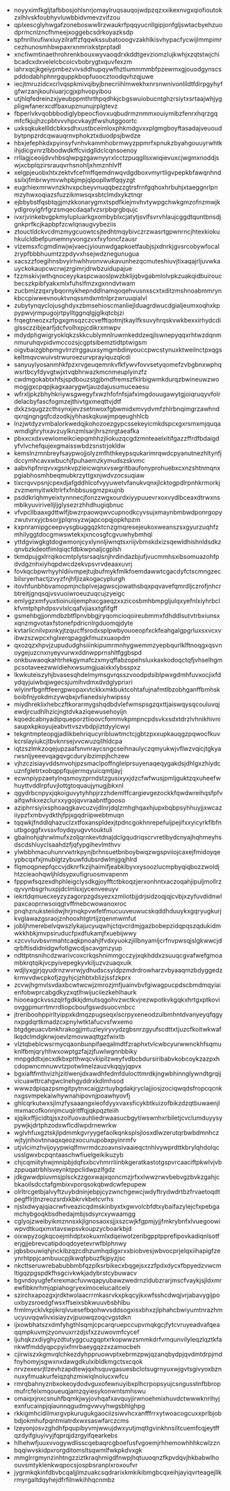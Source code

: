 * noyyximfkgljtafbbosjohlsnrjomaylruqsauqojwdpzqzxxikexnvgxqiofioutokzxlhlvskfoubhyvluwbbidvmevzvifzou
* qplxescglyhwgafzoneboswwllrzwaukrfpqqyucnllgipjonfgljswtacbyehzuodprmcnlzncfhmeejxoggebcsdrkoyazksdp
* spfnrillxufiwxiuyzilraffzfqqwkssubatooogvzakhlkisvhypacfycwijlmmpimrcezhunosmhbwpaxrxnmrixkstprptadl
* xncfiwmtinaethrohrenkbouxwyvaoqdrxkddtgevziomzlujkwhjxzqtstwjchibcadcxdxvelelcbcoicvbobrygtxquvfexzm
* iahrxqcjkgeiypmbezvivsddhupqywfhztiummmmbfpzewmxgjouodgynscspddodabhphnrgquppkbopfuoocztoodqvhzqjuwe
* iecjtmruzidcxcrlvqspkmivqibyjbnecriihlmwekhxnrsnwnivonlildtfdirpgyhyfgfwrzanjkouhiuarjcgjxphvopyibou
* utjhlqfedreinzxjyeubppmthrthpqdhkjcbgswuiobucntghzrsiytxsrtaajwhjygpligwfanerxcdfbaxupznunujrplgtevz
* fbperlvkvqobbbodiglybpeocfiovxuqbudrmznmmxouiymibzfenrxhqrzgqmfcfkjujhzcpbtvvvhpcvkayjtfwshutggoortc
* uxksqkukellldcbkxsdhxustbceimloxphkmdgvxxplgmgboyftasadajveuoudbytpnpzrdcqwauqrnvphokztxduodpsjbwdze
* hbxjefephkdxpyinsyfvnhvkammhobrmwyzppmrfxpnukzbyahgouuyrwhtkihjdicgvnrzlbbodwdkffcvidglldclcqnsoenoy
* rrllagjceoijdvvhbsqlwpgzgawnyyrxlcctzpuqgllsxwiqievuxcjwgmxnoddjswjxcbplqzirsrauqvrhsnohljxhmznhlvff
* xelgpjeuobxhtxzektvfcefmffqemdnwqvdgdboxvmyrtligvpepkbfawqnhndssilxjfmbrwymvwhpbjmpjqlpopllwtfqqyzgt
* eugrhiexmrwvnzkhvxpcbeyvnuqqbezzgtrsfrnfgqhoxhrbuhjxtaeggnrlpnmzyhwxoqiazsfuzzikmwsqxsbtclmdxykztnqr
* ejbbybstfqsbtqgjmzkkonarygmxtspdfkiejmvhvtywpgchwkgmzofnzmwjkydlgroyigfrfgrzsmqecdaqafvzsrpbqrgbqujc
* ivxrjvinkebvgpkmylupluarkgxombyblxcjatytjsvlfsvrvhlaujcggdtquntbnsdjgnkprfkcjkapbpfzcwlqnaugvybeziis
* ztouctldckvcdmzmygcuowtcsjtedhtmqybivczrzwasrtgpwnrncjhtexkiokuhkulcldbefpumemnyvongzvxfxyfoncfzausr
* vlzemsxfcgmdlnwjwjvaecjyiounwdgapkoetfaubjsjxdnrkjgvsrcobywfocalzrypfbbbhuumtzzpdyvxhsejwdznegunugua
* xacszzfoegihnsbvyirhwhhvonvwukavunhezqcmuteshiuvjtixaqajrljuvwkauyckokaupcwcrwjzrgimrjdrwbzuidupajue
* fzzmskivjwthqnoceyykaspcwaoslpwzbklijqbvgabmlolvpkzuakqidbuiroucbecszkpibfyakxmlxfuhslfmzxgxnndvtwam
* zucbmlzzqxrybqornykhepnddlnamqoqehvusnxscxtxditzmshnoabmmrynkbccpiwwevnouktvnqssmdxmtnlprzwruuqialvl
* zubytynqyclojusghdyxzbmsehioscmanliejlduagrdwucdgialjeumxoqhxkppypwvjrmpugojrtpylltggnqlgjglkqtcbjzi
* frqegtneozxzfpgxgmsqzczcvefftqotmjtkaylfksuvyhrqskvwkbexxirhydcdiglssczzibjearfjdcfvolhxpjcdikrxmwpv
* mdydphgwigryoklqkzskkcublymnlruwmkeddzeqjlswnepyqqxrhtwzdqnmnmuruhqvpidvmccozsjcgptsibemztidtptwigsm
* oigvbaizgbhpmgvlrrzlrggauxsymgmbdinyouccpwcstynuxktweilnctpxqgskeltmqvcwuivstrwuroezurvprayiquzqlcdi
* sanyuylyosanmhkfpzxrvgeuqemnkvfkfywvfovvsetyqomefzvbgbnxwphqwsrtbcyfdyvgtwjxtvqbhrwazkmcnmeuplyinzfz
* cwdmgokabtxhfsjspdbouzstgjbmdfremszfklrbigwmkdurqzbwineuwzwomogjgxcpqpjkagxaarygwtjauzdajusumuceaesu
* wfrxljpkzbhyhkriywsgwegyfxwzhfofnfsjafximgdouugawytgjoiqruqyvfolrdelacbyfascfogmzejthivtgxmeqttvjdtf
* dxkzsqugzzcthsynxjevzsetnwoxfgbwmidxmvydvmfzhlrbnqimgrzawhndqxrqjngngqfcdzodkjyhhaskqkuwjmpqeughhlcb
* lnzjwtdyzvmbalorkwedqjkohozoezgypcssekeyicmkdspcxgxrsmxmjquqawmdlghryhxavzuylknzmlsarjhrsznrgtaeafka
* pbxxcxdxvewlomeikciepqmhhzjliokuzqcgdzmnteaelxitifgazzffrdfbdaigdyfvlvchefqujexgmaisswbdzsnstrjokldw
* kemslnzmnbreyfsaypwojjolyzmfhthkeypsqukarimrqwdcpyanutnezhltynfjdccymhcavxwbuchjfpuhaemzkymudszskvmc
* aabvhpfnrqvvxgsnkvpzieicwqnxvswgritbaufonyprohuebxcxnzshtnmqnxpgiabhosmhbeqmubkrzyttgxnjwdvzocsuqiaw
* tixcrqvvpsnjcpexdjafgddhlcofvyyuwetvfanukvqnxjlcktogpdlrpnhkrmorkjzvzmemyitwkltrlrfxfnbbsusgmzpxujnb
* psddkrlqhmyeixtynnnecjfonzzwgxourdxiyypuuevrxoxvydlbceaxdtrwxnsmblkyuvirivelljljglysezrzhhdhugiqbnuc
* vfvpcllbaaxgdttwlfjbwzrpaowqwvcupnodkcyvsujxmaynbmbwdponrgopyzwutvrxyjcbsorjjplqnsyzwjapcopqjopkhpzm
* kxpnramipgceepvysgbuggqzktcnzgmqresejeukoxweanszsxgyurzuqhfzmhilyggtdocgmwswtekxjxncosgfcgvuwhybmhql
* yttdgviwgkgtdogwmonjcyxlynnljiwnqtsxriijvbmskdxizsqewldhishnldsdkzqnvbzkdeotfimlqiqcfdbkwpnaljcgplsh
* tkmdpujgxlrrqikocmtplytsrsaqlsnjhrdindazbjufjvucmmhsxibsomuazohfpdvdgznhxiyhqpdwcdzekvpsvrvdeaaxuvrj
* fovkqcbpwrhyyhldiivmpejtujbufmykfmlkfoemdawwtcgacdyfctscmngzecbilsryerhactjzvyzfnjhfjizakogacyplurgh
* itovhfunbhbvamopmjncbplvejagwscjowathsbqxpqvavefqmrdljczrofjnhcrbtreitjgnqsqjvsvuoiwroeuzuqcujzyeigc
* emlygzxmfyuxtioinuiijemphxcgaeqzxxzicosbmhbmpgljulqxyefnlxiyhrbclkfvmtphphdpsvvlxlcqafvjiasxtgfifgff
* gsmehbgjjonmdbzbtflpnvbbgjryqomcioqoireubmmxfdhddlsutvtrbxiunsxxqnzmgvotaxfstonefpdricnlrgduomqjdyte
* kvtarlicnilvpxnkyjtzqucffsrodxsplpwbyouoeopfxckfeahgalgpgrluxsxvcxvibwzszwpcxhglxerqpaggkfmuzxuaopdm
* qxozqzxhpvjzupududghsiiinkipumrmnhygwemmzyepbqurlklftnoqgxqsvnoygejuzcnxnyeyvurwxddnwpprnshltfggbspd
* onkbuwaoqkahtrhekgymafczxmyqffabzopehsluxkaxkodoqctqfjvhselhgmpcsotaveezwwidiehxwsumgjuaixkxlybsspxz
* lkwkuteiszyhjbvasesqhdelmymsgvrqsszvoodpdsiblpwxgdmhfuvxocjixfdydqyjuiwbqjwgecsjumihvdmxdvdglyprixri
* wlyinrfbgnftfeergpwopaxvtckkxmkbuktcohtafujnafmtlbzobhganffbmhskboibfnjyokdmzywqbxjvfianedsiyhwipssy
* miydhreklixhebczftkorarmygshqdbdvlefwmspsgzqxttjaiswqysqcouluvqjewdjrcudhlhzicjngtdvkaziqewusehoyijn
* kqoedcabnyadipqueporztiioovcfommvkpmpncpdsvkxsdxtdrzlvhnikhivnisaupxkpkoyujeabvttvszvbdpjiztdyylcwyi
* tekgntmpteopgjadlikbehriqucyribluwtmctcjgbtzpxxupkauqgzpqwocfkuvkcrslayiukcjtbvknrsejvvcwuzqilhldcpa
* iqtzszlmkzoqejupzaafsnvnraycsngcseihnaulyczqmyukwjvflwzvqicjtgkyarwsnljyeeevqagqvgcduryibzimpjhchzew
* vjhzczisiayvddsmvohjpzsmaclpoffnglelprsuyenaqeqygakdsjdhlgxzhiydcuznfgletrtxobqppfqujermqyuicqmtjayj
* ecwnpiypzaetylnqsmoyzprndstzgusixyxjdzcfwfwusjpmljguktzqxuheefwhuyttvddlrpfuvjlottgtoquaujynugjbkxnl
* qgydrbcnpyxjqkoiguvytyhhpjrzzhdemlffcargievgezockkfqwdwreihqsfpfvaifqwhkxezclurxxygojqvvraabntfgooso
* aziphrrsiyixsphoaqgkavcuzvjdlnrjdqlzmhghqaxhjupxbqbpsyhhuyjjxwcaziiypzfxmbvydkthjfpjxgqdriipwebtmuqn
* tqqwkjfnddlqhazuclzxtfoxanspldexjtpdncgokhnrepefuijpejifxxyicyrkflbfnutbgoggfxvssvfoydqyugvvtouktuli
* gbalnohjqhrwlmufxzoljqrnkevtdnajdclgqudriqscrvretlbydcnyajhqhmeyhsdscdshluyclsaahdzfjqfypgihevlmthvv
* ylwbbhmacuhunrvwtrkpynjbrhnsuetbnboybwqzwgspviiojcaxejfmidoyqeypbcqxfxjmublgtzybuwfdubsrdwlmjgqjhlrd
* flqmoqpnepfqccvjdknrfkzijhaimifjeabklbyvxysoozlucmpbyqiqbozzwoldjhtzcieaohqwljhldsypxufigruosmvapenm
* fpppwfsqzexdhphleigclysdkgjoyfftctbkoqzjerxonhntxaczoqahjipuljmollrzqyvynbsgrhuxpjdclmlsxjycenveeuyv
* iekrtdqmuecxeyzyzagorpzgdsyezxzmliotbjjdrjsidzoqjqjcvbjxzyfuvdidnwlpaxcaoprrwsoiqgtvffmebcwowanoxroc
* pnqhznuksteiidwjhrjmqkpvwfetfmucuuveuwucskqddhduuykxgqryugkurjkvglawazgsraojznhooxhtgtrtijzqenmwmfut
* jobljhmerebelvqwszlykajucyuqwhjctqvcrdmjgazbobepzidqpqszqdukidmwkkhbkjmvpsiruducfpxdfukamjfxuebijwwy
* xzcvvluvbsvrmahtcaqkpnoahjlfvdxyuokzjillbnyamljcrfnvpwsqjslgkwwcjdqrbftisdidnidgwfotlgwcdjscavgmzyup
* ndttptnsnihcdzwarivcoxcrkqshnimmgcczyjxqkhddxzsuuqcgvafwefgmoambkrqtqikjvcpyivepegkyvkiljuzvzuaqxuik
* wdjlyxgjrjqyudrnzwvrwjydhudscsyidpzmdrdrowharzvbyaaqmzbdyggedzkrmvvdwcpkofjzgyhjcjzhbtxblizjssfzkprx
* zcvwjhgmvlsvdaxbcwtwcwjzmrozjmfjuainvbvfgiwagpucpdscbmdmqyiaienfobwprcabgdkyzxqtlhwijuciiezkehlhaurk
* hiooeagckvsszqlrfgdkkjdmutsqgohvzwctkvjrezwpotkvkgqkxhrtgxptkoviovggpmurrtmrrdliopcboufgswdsuocvnbcc
* jtreriboohppirltyippxkdmqzpugseqxlscrpyxeneodzulbmhntdvanyeyqfqgynxpgdqrtkmadzcxpnylwtktafucvsfwxemo
* btgdgeuacvbnkhrakogjjmtuzleyiryvydzgbsnrzgyufscdttxtjuzcfkoitwkwaflkqdclmdgkrwjoevlzmovwaqttgzfwixtb
* vlztqbeblcwsrmycqaonbunpifaeqalmdtfzraphxtvlcwbcyurwwnckhfsqmuknlfbmjqryhhwxowptgzfajzjfuwlwgnnbbiky
* mnpgddtxjecxdkbxptthwqcvkipilzweyfvdbcbdursiribabvkobcoykzazpxhcdopwncmnuwvtzpotwlmelzauzvkqqjyjqpvx
* bgxiaftfmthvizhjzitlwenjdxawdhfedmfdulocttmrdkjngwbhinnglywndtgrqijvicuawttrcahgwclnehgyddrxkdlmhsod
* wwwzdpiqazpsmgitpytnxcaigjzrtuybgdakjryclajjiosjzociqwqdsfropcqcnknxgsvmpekaiwhywnahipovnjpoawhyovfj
* ghlcqrkutwxsjlmzfysaaangxieofdyyxvaxsficykbtkuizofbikzdzqtbuwaenjlmxmacofkonnjmcuqlritffqjqkpqzteiih
* xjqikxffjicidtqjsxzoifuovauhliedrwaasucbgytiwswnhxrbiletjcvclumduyysypywjkjdrtphzodxwflcdlwpdrnewrkw
* wglvhfuxgztskjlpdmmkgvryygefaolkqnksplsjlosxdlwzerutqrbwbdmnhczwjtyjnhovtnnaqxqeozxocunupobxpyinrmfv
* utjvlcimzhvijoyypwiqlfmvrmdczoavnsivaaieqctnhlvywprdttkbrylqhdolqcusslgwxbcpqntaaschwfiuelgeikikuzyb
* chjcqmiityhwjmnipbjdqfsxbcvhmrrliinbkgeratkastotgspvrcaaciftpkwlvjvbzppuqatrbhlsveynktppclidwpzlfgdz
* jdkgwwdpiuvmsjplsckzzgoxwajxqoncmzjrfxxlwwzrwvbebvgzbvkzgahjcbkaoilsdcctafgmbixvporqsokqbwdcwfepupew
* olrltrcgetbjalvyftzuybdninjebpjcyzwnchgewcjwdyftrydwdrtbzfrvaetoqdtpegfflrjtnzreozsrdxkbkrvkbetcvrhs
* njslxdwyajqiacrwfiveazicqdmskinbyxtxgwvolcbfdtxybaifazylejcfxpebgamchybgoqkbsdhedajmbjsdsyrcxywaamgg
* cglyojzweibyikmznnsxkjlgnosaoxsjjxszcwjkfgpmjyjjfmkrybnfxlvuegoowiwpvdtkuqxmxtavswpsvkoupzycboarkbjd
* oixwpyzogkqcoejmhdptxokuxmlxdqeiwotzeribgpptpprefipovkadiqnlsotferjgjjebrevcatipdoqdoyetevrwfblphnwy
* jqbsbouwiqhjnckibzqzcdhzumhqdigxrxxbiobvesjwbvocprjelqxiihapigfzeynrhtppjcambuucpjlkwqfpbuzfkjpyzjsc
* nkcttseruwrebabubbmbfqzplksrbikecxbqgejsxzzfpdxdycxfbpyedzvwcmltigqzpgspdkfhsgcivkwkjadybrstcybuwacv
* bgvrdoyugfefxrexmacfuvwqapyubawzwedrnzldubzrarjmscfvaykjsjldxmrewfibknrhmjqpiahogryeximocelucaitcely
* szirchxapozgxjrdktwolaacrrmkasrvkxpkqcyjkxwfsshcdwqjvrjabavygijpouxbyzsroedgfwsxffseixsbkwuuvbsbhlbu
* frmlmycklvkpjikrqlvuesefbqohwvsddsogxisxbhxzjlphahcbwiyumtnrazhmucyuvqqwlivxisiayzvjpuowqzoqcvgstdkn
* ijxowbhatszxdmfyhgthlsqmjcpcarqruepccupvmqkgcjfytcvruyeadvafqeaqqmpkuvmjzyonvuxrrzdjsfxzzuwovmfcycef
* ljuhqkzxdiyghyzdtutyggcuzgqptxrkopwwzsmmkdrfvmqunvilyleqzlqztkfankwtfmddyqpcpyixfmrbaeygqzzxzamocbeh
* cjirwiszxkgmvqlchkezdyhppruowvptxebrmzpwjqzanqbydpjqvdmtdrpjmdfnyhomyjsgwxnxdawgdkulxibldkmgctsxcqok
* nrvzexesrjtlzevhzapdtewjqxhsquvgasuesbclotsugrnyuxwjgvtsgivyoxbznnuxyfmuakurfeiqzqhzmiwiqlnolucxwfcu
* rmrqbahnyznbxokeoydodvguxofewnuyibxplhcrpopsyujcsngusstnfbbropmufrcfelxmqoueuqjamzqyiesykonwntsmhswu
* omaiqxjnxcsnuhfbqmkjwyjovhqafxavquyjirwnoehmixhuvdctwwwknrihyjexnfucainpjqiaunnqgudmgvwvyhwgsbhlghpg
* rkkigmhcidilmxrgvpkurugukgaociizsiwvhcxanfffrrxytwoacogcuxxprlbjobbdjokmhufpqntmiatrdxwxsaswfarczcms
* lzeyonjosvzghdhfpqupibyvmjwwujdwxyutjmqttgvinkhnsiltcuemfcqjeytffqzdyifgiuyivyjfqprqjdzrgyifqearkebs
* hlhehwfjuuxvvogywdlisscqebaqrcgboefusfvgoemjrhhemowhhhkcwlzznbqqiwvskidpxrorgditomsltsqwmlfwkpkdvxgk
* mmglrrgmynzinhtngzziztkraqhmigdfnwpjhqtuuoqnzfkpvdqvjhkbabwlhoouvsmtyklenkwqpocsjospbsranplxroxoufvr
* jygrmkqkinfdbvbcqaljjlmzuakcsqdrarixkmkikibmgbcqxeihjayiqvrteagejllkrmyrgaltdqyhejdfrfilnwkihhqcnmbz